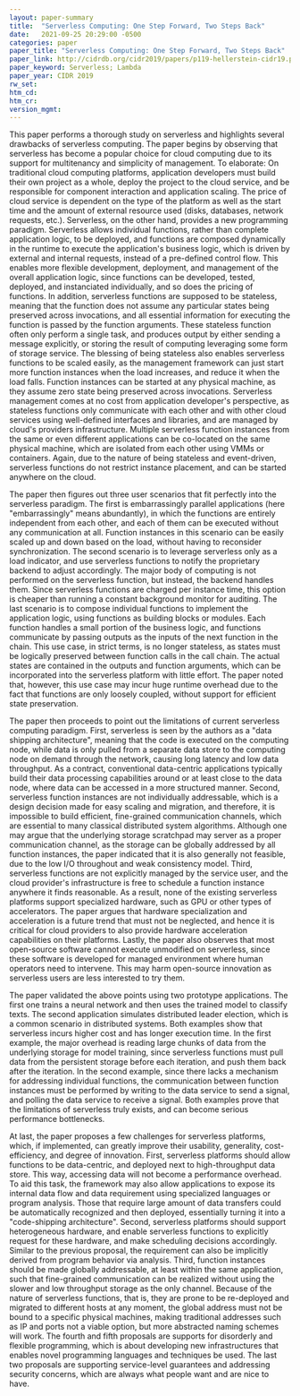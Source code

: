 ```yaml
---
layout: paper-summary
title:  "Serverless Computing: One Step Forward, Two Steps Back"
date:   2021-09-25 20:29:00 -0500
categories: paper
paper_title: "Serverless Computing: One Step Forward, Two Steps Back"
paper_link: http://cidrdb.org/cidr2019/papers/p119-hellerstein-cidr19.pdf
paper_keyword: Serverless; Lambda
paper_year: CIDR 2019
rw_set:
htm_cd:
htm_cr:
version_mgmt:
---
```


This paper performs a thorough study on serverless and highlights several drawbacks of serverless computing.
The paper begins by observing that serverless has become a popular choice for cloud computing due to its 
support for multitenancy and simplicity of management. To elaborate: On traditional cloud computing platforms,
application developers must build their own project as a whole, deploy the project to the cloud service, and 
be responsible for component interaction and application scaling. The price of cloud service is dependent on 
the type of the platform as well as the start time and the amount of external resource used (disks, databases, network
requests, etc.). 
Serverless, on the other hand, provides a new programming paradigm. Serverless allows individual functions, rather
than complete application logic, to be deployed, and functions are composed dynamically in the runtime to execute the
application's business logic, which is driven by external and internal requests, instead of a pre-defined control flow. 
This enables more flexible development, deployment, and management of the overall application logic, since functions
can be developed, tested, deployed, and instanciated individually, and so does the pricing of functions. 
In addition, serverless functions are supposed to be stateless, meaning that the function does not assume any 
particular states being preserved across invocations, and all essential information for executing the function is passed
by the function arguments. These stateless function often only perform a single task, and produces output by either
sending a message explicitly, or storing the result of computing leveraging some form of storage service.
The blessing of being stateless also enables serverless functions to be scaled easily, as the management framework
can just start more function instances when the load increases, and reduce it when the load falls.
Function instances can be started at any physical machine, as they assume zero state being preserved across 
invocations.
Serverless management comes at no cost from application developer's perspective, as stateless functions only 
communicate with each other and with other cloud services using well-defined interfaces and libraries, and are managed 
by cloud's providers infrastructure.
Multiple serverless function instances from the same or even different applications can be co-located on the 
same physical machine, which are isolated from each other using VMMs or containers.
Again, due to the nature of being stateless and event-driven, serverless functions do not restrict instance placement, 
and can be started anywhere on the cloud.

The paper then figures out three user scenarios that fit perfectly into the serverless paradigm.
The first is embarrassingly parallel applications (here "embarrassingly" means abundantly), in which the functions are 
entirely independent from each other, and each of them can be executed without any communication at all. 
Function instances in this scenario can be easily scaled up and down based on the load, without having to reconsider
synchronization.
The second scenario is to leverage serverless only as a load indicator, and use serverless functions to notify 
the proprietary backend to adjust accordingly. The major body of computing is not performed on the serverless
function, but instead, the backend handles them. Since serverless functions are charged per instance time, this option
is cheaper than running a constant background monitor for auditing.
The last scenario is to compose individual functions to implement the application logic, using functions as building 
blocks or modules. Each function handles a small portion of the business logic, and functions communicate by passing
outputs as the inputs of the next function in the chain.
This use case, in strict terms, is no longer stateless, as states must be logically preserved between function calls in 
the call chain. The actual states are contained in the outputs and function arguments, which can be incorporated 
into the serverless platform with little effort.
The paper noted that, however, this use case may incur huge runtime overhead due to the fact that functions are only 
loosely coupled, without support for efficient state preservation.

The paper then proceeds to point out the limitations of current serverless computing paradigm.
First, serverless is seen by the authors as a "data shipping architecture", meaning that the code is executed on the 
computing node, while data is only pulled from a separate data store to the computing node on demand through the 
network, causing long latency and low data throughput. 
As a contract, conventional data-centric applications typically build their data processing capabilities
around or at least close to the data node, where data can be accessed in a more structured manner.
Second, serverless function instances are not individually addressable, which is a design decision made for easy
scaling and migration, and therefore, it is impossible to build efficient, fine-grained communication channels, which 
are essential to many classical distributed system algorithms. 
Although one may argue that the underlying storage scratchpad may server as a proper communication channel, as the 
storage can be globally addressed by all function instances, the paper indicated that it is also generally not feasible,
due to the low I/O throughout and weak consistency model.
Third, serverless functions are not explicitly managed by the service user, and the cloud provider's infrastructure
is free to schedule a function instance anywhere it finds reasonable. As a result, none of the existing serverless
platforms support specialized hardware, such as GPU or other types of accelerators. 
The paper argues that hardware specialization and acceleration is a future trend that must not be neglected, and hence
it is critical for cloud providers to also provide hardware acceleration capabilities on their platforms.
Lastly, the paper also observes that most open-source software cannot execute unmodified on serverless, since these 
software is developed for managed environment where human operators need to intervene. This may harm open-source 
innovation as serverless users are less interested to try them.

The paper validated the above points using two prototype applications. The first one trains a neural network and 
then uses the trained model to classify texts. The second application simulates distributed leader election, which is a 
common scenario in distributed systems. Both examples show that serverless incurs higher cost and has longer execution 
time. In the first example, the major overhead is reading large chunks of data from the underlying storage for model 
training, since serverless functions must pull data from the persistent storage before each iteration, and push them 
back after the iteration.
In the second example, since there lacks a mechanism for addressing individual functions, the communication between
function instances must be performed by writing to the data service to send a signal, and polling the data service 
to receive a signal.
Both examples prove that the limitations of serverless truly exists, and can become serious performance bottlenecks.

At last, the paper proposes a few challenges for serverless platforms, which, if implemented, can greatly improve their
usability, generality, cost-efficiency, and degree of innovation.
First, serverless platforms should allow functions to be data-centric, and deployed next to high-throughput data store.
This way, accessing data will not become a performance overhead.
To aid this task, the framework may also allow applications to expose its internal data flow and data requirement
using specialized languages or program analysis. Those that require large amount of data transfers could be 
automatically recognized and then deployed, essentially turning it into a "code-shipping architecture".
Second, serverless platforms should support heterogeneous hardware, and enable serverless functions to explicitly
request for these hardware, and make scheduling decisions accordingly. Similar to the previous proposal, the
requirement can also be implicitly derived from program behavior via analysis.
Third, function instances should be made globally addressable, at least within the same application, such that 
fine-grained communication can be realized without using the slower and low throughput storage as the only channel.
Because of the nature of serverless functions, that is, they are prone to be re-deployed and migrated to different
hosts at any moment, the global address must not be bound to a specific physical machines, making traditional addresses
such as IP and ports not a viable option, but more abstracted naming schemes will work.
The fourth and fifth proposals are supports for disorderly and flexible programming, which is about developing new 
infrastructures that enables novel programming languages and techniques be used.
The last two proposals are supporting service-level guarantees and addressing security concerns, which are always 
what people want and are nice to have.
